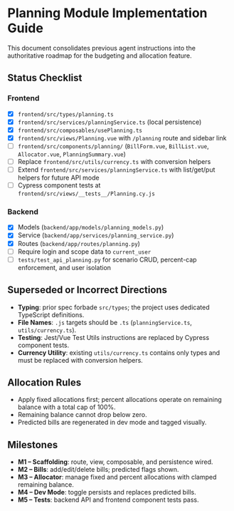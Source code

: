 # Planning Module Implementation Guide

This document consolidates previous agent instructions into the authoritative roadmap for the budgeting and allocation feature.

## Status Checklist

### Frontend
- [x] `frontend/src/types/planning.ts`
- [x] `frontend/src/services/planningService.ts` (local persistence)
- [x] `frontend/src/composables/usePlanning.ts`
 - [x] `frontend/src/views/Planning.vue` with `/planning` route and sidebar link
 - [ ] `frontend/src/components/planning/` (`BillForm.vue`, `BillList.vue`, `Allocator.vue`, `PlanningSummary.vue`)
- [ ] Replace `frontend/src/utils/currency.ts` with conversion helpers
- [ ] Extend `frontend/src/services/planningService.ts` with list/get/put helpers for future API mode
- [ ] Cypress component tests at `frontend/src/views/__tests__/Planning.cy.js`

### Backend
- [x] Models (`backend/app/models/planning_models.py`)
- [x] Service (`backend/app/services/planning_service.py`)
- [x] Routes (`backend/app/routes/planning.py`)
- [ ] Require login and scope data to `current_user`
- [ ] `tests/test_api_planning.py` for scenario CRUD, percent-cap enforcement, and user isolation

## Superseded or Incorrect Directions
- **Typing**: prior spec forbade `src/types`; the project uses dedicated TypeScript definitions.
- **File Names**: `.js` targets should be `.ts` (`planningService.ts`, `utils/currency.ts`).
- **Testing**: Jest/Vue Test Utils instructions are replaced by Cypress component tests.
- **Currency Utility**: existing `utils/currency.ts` contains only types and must be replaced with conversion helpers.

## Allocation Rules
- Apply fixed allocations first; percent allocations operate on remaining balance with a total cap of 100%.
- Remaining balance cannot drop below zero.
- Predicted bills are regenerated in dev mode and tagged visually.

## Milestones
- **M1 – Scaffolding**: route, view, composable, and persistence wired.
- **M2 – Bills**: add/edit/delete bills; predicted flags shown.
- **M3 – Allocator**: manage fixed and percent allocations with clamped remaining balance.
- **M4 – Dev Mode**: toggle persists and replaces predicted bills.
- **M5 – Tests**: backend API and frontend component tests pass.
